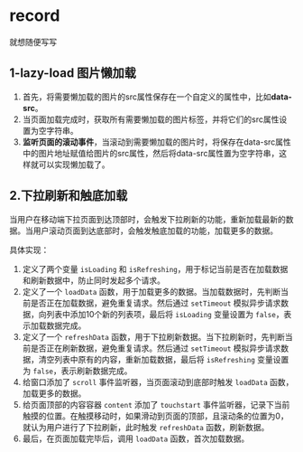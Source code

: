 # record

就想随便写写

## 1-lazy-load 图片懒加载

1. 首先，将需要懒加载的图片的src属性保存在一个自定义的属性中，比如**data-src**。
2. 当页面加载完成时，获取所有需要懒加载的图片标签，并将它们的src属性设置为空字符串。
3. **监听页面的滚动事件**，当滚动到需要懒加载的图片时，将保存在data-src属性中的图片地址赋值给图片的src属性，然后将data-src属性置为空字符串，这样就可以实现懒加载了。



## 2.下拉刷新和触底加载

当用户在移动端下拉页面到达顶部时，会触发下拉刷新的功能，重新加载最新的数据。当用户滚动页面到达底部时，会触发触底加载的功能，加载更多的数据。

具体实现：

1. 定义了两个变量 `isLoading` 和 `isRefreshing`，用于标记当前是否在加载数据和刷新数据中，防止同时发起多个请求。
2. 定义了一个 `loadData` 函数，用于加载更多的数据。当加载数据时，先判断当前是否正在加载数据，避免重复请求。然后通过 `setTimeout` 模拟异步请求数据，向列表中添加10个新的列表项，最后将 `isLoading` 变量设置为 `false`，表示加载数据完成。
3. 定义了一个 `refreshData` 函数，用于下拉刷新数据。当下拉刷新时，先判断当前是否正在刷新数据，避免重复请求。然后通过 `setTimeout` 模拟异步请求数据，清空列表中原有的内容，重新加载数据，最后将 `isRefreshing` 变量设置为 `false`，表示刷新数据完成。
4. 给窗口添加了 `scroll` 事件监听器，当页面滚动到底部时触发 `loadData` 函数，加载更多的数据。
5. 给页面顶部的内容容器 `content` 添加了 `touchstart` 事件监听器，记录下当前触摸的位置。在触摸移动时，如果滑动到页面的顶部，且滚动条的位置为0，就认为用户进行了下拉刷新，此时触发 `refreshData` 函数，刷新数据。
6. 最后，在页面加载完毕后，调用 `loadData` 函数，首次加载数据。

